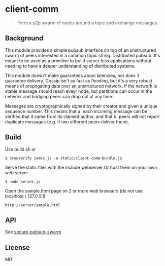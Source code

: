 # client-comm

> Form a p2p swarm of nodes around a topic and exchange messages.

## Background

This module provides a simple pubsub interface on top of an unstructured swarm
of peers interested in a common topic string. Distributed pubsub. It's meant to
be used as a primitive to build server-less applications without needing to have
a deeper understanding of distributed systems.

This module doesn't make guarantees about latencies, nor does it guarantee
delivery. Gossip isn't as fast as flooding, but it's a very robust means of
propogating data over an unstructured network. If the network is stable message
should reach eveyr node, but partitions can occur in the network and bridging
peers can drop out at any time.

Messages are cryptographically signed by their creator and given a unique
sequence number. This means that a. each incoming message can be verified that
it came from its claimed author, and that b. peers will not report duplicate
messages (e.g. if two different peers deliver them).


## Build

Use build.sh or
```
$ browserify index.js -o static/client-comm-bundle.js
```

Serve the static files with the include webserver
Or host them on your own web server
```
$ node server.js 
```

Open the sample.html page on 2 or more web browsers (do not use localhost / 127.0.0.1)
```
http://server/sample.html
```



## API

See [secure-pubsub-swarm](https://github.com/noffle/pubsub-swarm)


## License

MIT
